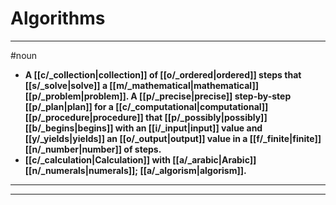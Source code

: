 # Algorithms
---
#noun
- **A [[c/_collection|collection]] of [[o/_ordered|ordered]] steps that [[s/_solve|solve]] a [[m/_mathematical|mathematical]] [[p/_problem|problem]]. A [[p/_precise|precise]] step-by-step [[p/_plan|plan]] for a [[c/_computational|computational]] [[p/_procedure|procedure]] that [[p/_possibly|possibly]] [[b/_begins|begins]] with an [[i/_input|input]] value and [[y/_yields|yields]] an [[o/_output|output]] value in a [[f/_finite|finite]] [[n/_number|number]] of steps.**
- **[[c/_calculation|Calculation]] with [[a/_arabic|Arabic]] [[n/_numerals|numerals]]; [[a/_algorism|algorism]].**
---
---
